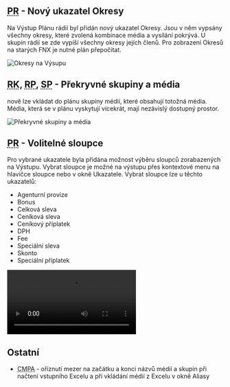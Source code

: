 ﻿---
categories: [fenix]
layout: fenix
---
## <abbr title="Plán rádií">PR</abbr> - Nový ukazatel Okresy
Na Výstup Plánu rádií byl přidán nový ukazatel Okresy. Jsou v něm vypsány všechny okresy, které zvolená kombinace média a vysílání pokrývá. U skupin rádií se zde vypíší všechny okresy jejích členů. Pro zobrazení Okresů na starých FNX je nutné plán přepočítat. 

![Okresy na Výsupu]({{site.url}}/data/okresynavystupu.PNG "Okresy na Výsupu")

## <abbr title="Reachové křivky">RK</abbr>, <abbr title="Reachové plochy">RP</abbr>, <abbr title="Strategický plán">SP</abbr> - Překryvné skupiny a média
nově lze vkládat do plánu skupiny médií, které obsahují totožná média. Média, která se v plánu vyskytují vícekrát, 
mají nezávislý dostupný prostor.

![Překryvné skupiny a média]({{site.url}}/data/duplicitnimediastrategie.PNG "Překryvné skupiny a média")

## <abbr title="Plán rádií">PR</abbr> - Volitelné sloupce
Pro vybrané ukazatele byla přidána možnost výběru sloupců zorabazených na Výstupu. Vybrat sloupce je možné na výstupu přes kontextové menu na hlavičce sloupce nebo v okně Ukazatele. Vybrat sloupce lze u těchto ukazatelů:

<ul>
<li>Agenturní provize</li>
<li>Bonus</li>
<li>Celková sleva</li>
<li>Ceníková sleva</li>
<li>Ceníkový příplatek</li>
<li>DPH</li>
<li>Fee</li>
<li>Speciální sleva</li>
<li>Skonto</li>
<li>Speciální příplatek</li>
</ul>


<video src="{{site.url}}/data/volitelnesloupceradii.mp4" type="video/mp4" controls>Volitelné sloupce rádií</video>





## Ostatní
<ul><li><abbr title="Crossmediální postanalýza">CMPA</abbr> - oříznutí mezer na začátku a konci názvů médií a skupin při načtení vstupního Excelu a při vkládání médií z Excelu v okně Aliasy</li></ul>